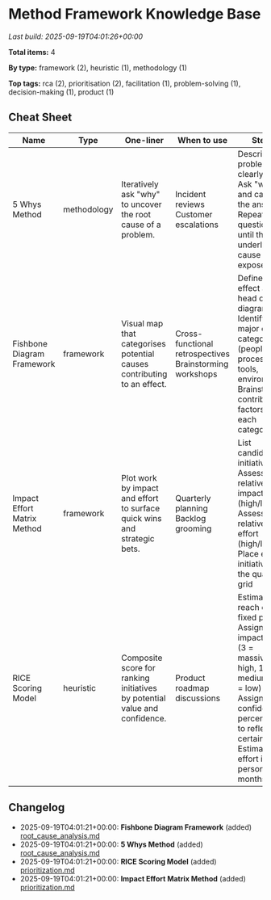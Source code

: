 # Method Framework Knowledge Base

_Last build: 2025-09-19T04:01:26+00:00_

**Total items:** 4

**By type:** framework (2), heuristic (1), methodology (1)

**Top tags:** rca (2), prioritisation (2), facilitation (1), problem-solving (1), decision-making (1), product (1)

## Cheat Sheet

| Name | Type | One-liner | When to use | Steps | Tags | Sources |
| --- | --- | --- | --- | --- | --- | --- |
| 5 Whys Method | methodology | Iteratively ask "why" to uncover the root cause of a problem. | Incident reviews<br>Customer escalations | Describe the problem clearly<br>Ask "why" and capture the answer<br>Repeat the questioning until the underlying cause is exposed | rca, problem-solving | [root_cause_analysis.md](basic_knowledge/method_frame/_samples/root_cause_analysis.md#5-whys-method) |
| Fishbone Diagram Framework | framework | Visual map that categorises potential causes contributing to an effect. | Cross-functional retrospectives<br>Brainstorming workshops | Define the effect at the head of the diagram<br>Identify major cause categories (people, process, tools, environment)<br>Brainstorm contributing factors for each category | rca, facilitation | [root_cause_analysis.md](basic_knowledge/method_frame/_samples/root_cause_analysis.md#fishbone-diagram-framework) |
| Impact Effort Matrix Method | framework | Plot work by impact and effort to surface quick wins and strategic bets. | Quarterly planning<br>Backlog grooming | List candidate initiatives<br>Assess relative impact (high/low)<br>Assess relative effort (high/low)<br>Place each initiative in the quadrant grid | prioritisation, decision-making | [prioritization.md](basic_knowledge/method_frame/_samples/prioritization.md#impact-effort-matrix-method) |
| RICE Scoring Model | heuristic | Composite score for ranking initiatives by potential value and confidence. | Product roadmap discussions | Estimate reach over a fixed period<br>Assign an impact score (3 = massive, 2 = high, 1 = medium, 0.5 = low)<br>Assign confidence percentage to reflect certainty<br>Estimate effort in person-months | prioritisation, product | [prioritization.md](basic_knowledge/method_frame/_samples/prioritization.md#rice-scoring-model) |

## Changelog

- 2025-09-19T04:01:21+00:00: **Fishbone Diagram Framework** (added) [root_cause_analysis.md](basic_knowledge/method_frame/_samples/root_cause_analysis.md#fishbone-diagram-framework)
- 2025-09-19T04:01:21+00:00: **5 Whys Method** (added) [root_cause_analysis.md](basic_knowledge/method_frame/_samples/root_cause_analysis.md#5-whys-method)
- 2025-09-19T04:01:21+00:00: **RICE Scoring Model** (added) [prioritization.md](basic_knowledge/method_frame/_samples/prioritization.md#rice-scoring-model)
- 2025-09-19T04:01:21+00:00: **Impact Effort Matrix Method** (added) [prioritization.md](basic_knowledge/method_frame/_samples/prioritization.md#impact-effort-matrix-method)
